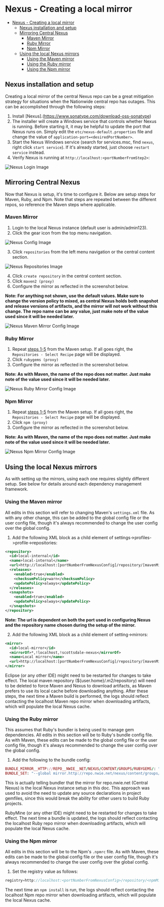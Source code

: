 # Nexus - Creating a local mirror #

- [Nexus - Creating a local mirror](#nexus---creating-a-local-mirror)
  - [Nexus installation and setup](#nexus-installation-and-setup)
  - [Mirroring Central Nexus](#mirroring-central-nexus)
    - [Maven Mirror](#maven-mirror)
    - [Ruby Mirror](#ruby-mirror)
    - [Npm Mirror](#npm-mirror)
  - [Using the local Nexus mirrors](#using-the-local-nexus-mirrors)
    - [Using the Maven mirror](#using-the-maven-mirror)
    - [Using the Ruby mirror](#using-the-ruby-mirror)
    - [Using the Npm mirror](#using-the-npm-mirror)

## Nexus installation and setup ##

Creating a local mirror of the central Nexus repo can be a great mitigation strategy for situations when the Nationwide central repo has outages. This can be accomplished through the following steps:

1. Install [Nexus].(https://www.sonatype.com/download-oss-sonatype)
2. The installer will create a Windows service that controls whether Nexus is running. Before starting it, it may be helpful to update the port that Nexus runs on. Simply edit the `etc/nexus-default.properties` file and change the value of `application-port=<desiredPortNumber>`.
3. Start the Nexus Windows service (search for services.msc, find `nexus`, right click `start service`). If it's already started, just choose `restart service` instead.
4. Verify Nexus is running at `http://localhost:<portNumberFromStep2>`:

![Nexus Login Image](./nexus-mirror-setup-images/nexus-login.png)

## Mirroring Central Nexus ##

Now that Nexus is setup, it's time to configure it. Below are setup steps for Maven, Ruby, and Npm. Note that steps are repeated between the different repos, so reference the Maven steps where applicable.

### Maven Mirror ###

1. Login to the local Nexus instance (default user is admin/admin123).
2. Click the gear icon from the top menu navigation.

![Nexus Config Image](./nexus-mirror-setup-images/nexus-config.png)

3. Click `repositories` from the left menu navigation or the central content section.

![Nexus Repositories Image](./nexus-mirror-setup-images/nexus-repositories.png)

4. Click `create repository` in the central content section.
5. Click `maven2 (proxy)`
6. Configure the mirror as reflected in the screenshot below. 

**Note: For anything not shown, use the default values. Make sure to change the version policy to mixed, as central Nexus holds both snapshot and release versions of artifacts, and the mirror will not work without this change. The repo name can be any value, just make note of the value used since it will be needed later.**

![Nexus Maven Mirror Config Image](./nexus-mirror-setup-images/maven-mirror.png)

### Ruby Mirror ###

1. Repeat [steps 1-5](#maven-mirror) from the Maven setup. If all goes right, the `Repositories - Select Recipe` page will be displayed.
2. Click `rubygems (proxy)`
3. Configure the mirror as reflected in the screenshot below.

**Note: As with Maven, the name of the repo does not matter. Just make note of the value used since it will be needed later.**

![Nexus Ruby Mirror Config Image](./nexus-mirror-setup-images/ruby-mirror.png)

### Npm Mirror ###

1. Repeat [steps 1-5](#maven-mirror) from the Maven setup. If all goes right, the `Repositories - Select Recipe` page will be displayed.
2. Click `npm (proxy)`
3. Configure the mirror as reflected in the screenshot below.

**Note: As with Maven, the name of the repo does not matter. Just make note of the value used since it will be needed later.**

![Nexus Npm Mirror Config Image](./nexus-mirror-setup-images/npm-mirror.png)

## Using the local Nexus mirrors ##

As with setting up the mirrors, using each one requires slightly different setup. See below for details around each dependency management framework.

### Using the Maven mirror ###

All edits in this section will refer to changing Maven's `settings.xml` file. As with any other change, this can be added to the global config file or the user config file, though it's always recommended to change the user config over the global config.

1. Add the following XML block as a child element of settings->profiles->profile->repositories:

```xml
<repository>
  <id>local-internal</id>
  <name>local-internal</name>
  <url>http://localhost:[portNumberFromNexusConfig]/repository/[mavenMirrorRepoName]/</url>
  <releases>
    <enabled>true</enabled>
    <checksumPolicy>warn</checksumPolicy>
    <updatePolicy>always</updatePolicy>
  </releases>
  <snapshots>
    <enabled>true</enabled>
    <updatePolicy>always</updatePolicy>
  </snapshots>
</repository>
```

**Note: The url is dependent on both the port used in configuring Nexus and the repository name chosen during the setup of the mirror.**

2. Add the following XML block as a child element of setting->mirrors:

```xml
<mirror>
  <id>local-mirror</id>
  <mirrorOf>*,!localhost,!scottsdale-nexus</mirrorOf>
  <name>Local mirror</name>
  <url>http://localhost:[portNumberFromNexusConfig]/repository/[mavenMirrorRepoName]/</url>
</mirror>
```

Eclipse (or any other IDE) might need to be restarted for changes to take effect. The local maven repository (${user.home}/.m2/repository) will need to be deleted to force Maven and Nexus to download artifacts, as Maven prefers to use its local cache before downloading anything. After these steps, the next time a Maven build is performed, the logs should reflect contacting the localhost Maven repo mirror when downloading artifacts, which will populate the local Nexus cache.

### Using the Ruby mirror ###

This assumes that Ruby's bundler is being used to manage gem dependencies. All edits in this section will be to Ruby's bundle config file. As with Maven, these edits can be made to the global config file or the user config file, though it's always recommended to change the user config over the global config.

1. Add the following to the bundle config:

```ruby
BUNDLE_MIRROR__HTTP://REPO__NWIE__NET/NEXUS/CONTENT/GROUPS/RUBYGEMS/: "http://localhost:<portNumberFromNexusConfig>/repository/<rubygemsMirrorRepoName>/"
BUNDLE_SET: "--global mirror.http://repo.nwie.net/nexus/content/groups/rubygems/ http://localhost:<portNumberFromNexusConfig>/repository/<rubygemsMirrorRepoName>/"
```

This is actually telling bundler that the mirror for repo.nwie.net (Central Nexus) is the local Nexus instance setup in this doc. This approach was used to avoid the need to update any source declarations in project gemfiles, since this would break the ability for other users to build Ruby projects. 

RubyMine (or any other IDE) might need to be restarted for changes to take effect. The next time a bundle is updated, the logs should reflect contacting the localhost Ruby repo mirror when downloading artifacts, which will populate the local Nexus cache.

### Using the Npm mirror ###

All edits in this section will be to the Npm's `.npmrc` file. As with Maven, these edits can be made to the global config file or the user config file, though it's always recommended to change the user config over the global config.

1. Set the registry value as follows:

```javascript
registry=http://localhost:<portNumberFromNexusConfig>/repository/<npmMirrorRepoName>/
```

The next time an `npm install` is run, the logs should reflect contacting the localhost Npm repo mirror when downloading artifacts, which will populate the local Nexus cache.
